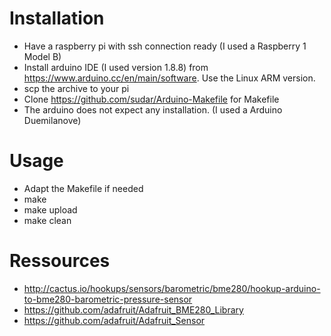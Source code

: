 # Installation
* Have a raspberry pi with ssh connection ready (I used a Raspberry 1 Model B)
* Install arduino IDE (I used version 1.8.8) from https://www.arduino.cc/en/main/software. Use the Linux ARM version.
* scp the archive to your pi
* Clone https://github.com/sudar/Arduino-Makefile for Makefile
* The arduino does not expect any installation. (I used a Arduino Duemilanove)

# Usage
* Adapt the Makefile if needed
* make
* make upload
* make clean

# Ressources
* http://cactus.io/hookups/sensors/barometric/bme280/hookup-arduino-to-bme280-barometric-pressure-sensor
* https://github.com/adafruit/Adafruit_BME280_Library
* https://github.com/adafruit/Adafruit_Sensor
